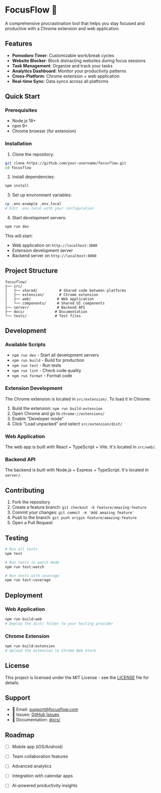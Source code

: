 # FocusFlow 🎯

A comprehensive procrastination tool that helps you stay focused and productive with a Chrome extension and web application.

## Features

- **Pomodoro Timer**: Customizable work/break cycles
- **Website Blocker**: Block distracting websites during focus sessions
- **Task Management**: Organize and track your tasks
- **Analytics Dashboard**: Monitor your productivity patterns
- **Cross-Platform**: Chrome extension + web application
- **Real-time Sync**: Data syncs across all platforms

## Quick Start

### Prerequisites

- Node.js 18+ 
- npm 9+
- Chrome browser (for extension)

### Installation

1. Clone the repository:
```bash
git clone https://github.com/your-username/focusflow.git
cd focusflow
```

2. Install dependencies:
```bash
npm install
```

3. Set up environment variables:
```bash
cp .env.example .env.local
# Edit .env.local with your configuration
```

4. Start development servers:
```bash
npm run dev
```

This will start:
- Web application on `http://localhost:3000`
- Extension development server
- Backend server on `http://localhost:8000`

## Project Structure

```
focusflow/
├── src/
│   ├── shared/          # Shared code between platforms
│   ├── extension/       # Chrome extension
│   ├── web/            # Web application
│   └── components/     # Shared UI components
├── server/             # Backend API
├── docs/              # Documentation
└── tests/             # Test files
```

## Development

### Available Scripts

- `npm run dev` - Start all development servers
- `npm run build` - Build for production
- `npm run test` - Run tests
- `npm run lint` - Check code quality
- `npm run format` - Format code

### Extension Development

The Chrome extension is located in `src/extension/`. To load it in Chrome:

1. Build the extension: `npm run build:extension`
2. Open Chrome and go to `chrome://extensions/`
3. Enable "Developer mode"
4. Click "Load unpacked" and select `src/extension/dist/`

### Web Application

The web app is built with React + TypeScript + Vite. It's located in `src/web/`.

### Backend API

The backend is built with Node.js + Express + TypeScript. It's located in `server/`.

## Contributing

1. Fork the repository
2. Create a feature branch: `git checkout -b feature/amazing-feature`
3. Commit your changes: `git commit -m 'Add amazing feature'`
4. Push to the branch: `git push origin feature/amazing-feature`
5. Open a Pull Request

## Testing

```bash
# Run all tests
npm test

# Run tests in watch mode
npm run test:watch

# Run tests with coverage
npm run test:coverage
```

## Deployment

### Web Application

```bash
npm run build:web
# Deploy the dist/ folder to your hosting provider
```

### Chrome Extension

```bash
npm run build:extension
# Upload the extension to Chrome Web Store
```

## License

This project is licensed under the MIT License - see the [LICENSE](LICENSE) file for details.

## Support

- 📧 Email: support@focusflow.com
- 🐛 Issues: [GitHub Issues](https://github.com/your-username/focusflow/issues)
- 📖 Documentation: [docs/](docs/)

## Roadmap

- [ ] Mobile app (iOS/Android)
- [ ] Team collaboration features
- [ ] Advanced analytics
- [ ] Integration with calendar apps
- [ ] AI-powered productivity insights

